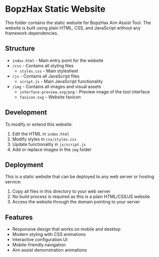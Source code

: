 # BopzHax Static Website

This folder contains the static website for BopzHax Aim Assist Tool. The website is built using plain HTML, CSS, and JavaScript without any framework dependencies.

## Structure

- `index.html` - Main entry point for the website
- `/css` - Contains all styling files
  - `styles.css` - Main stylesheet
- `/js` - Contains all JavaScript files
  - `script.js` - Main JavaScript functionality
- `/img` - Contains all images and visual assets
  - `interface-preview.svg/png` - Preview image of the tool interface
  - `favicon.svg` - Website favicon

## Development

To modify or extend this website:

1. Edit the HTML in `index.html`
2. Modify styles in `css/styles.css`
3. Update functionality in `js/script.js`
4. Add or replace images in the `img` folder

## Deployment

This is a static website that can be deployed to any web server or hosting service:

1. Copy all files in this directory to your web server
2. No build process is required as this is a plain HTML/CSS/JS website
3. Access the website through the domain pointing to your server

## Features

- Responsive design that works on mobile and desktop
- Modern styling with CSS animations
- Interactive configuration UI
- Mobile-friendly navigation
- Aim assist demonstration animations
